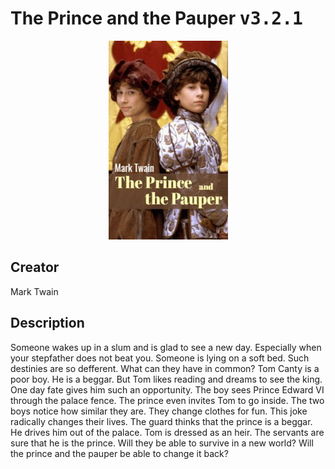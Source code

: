 
# The Prince and the Pauper <kbd>v3.2.1</kbd>

<center>
  <img src="./cover-1024.jpg"/>
</center>

## Creator
Mark Twain

## Description
Someone wakes up in a slum and is glad to see a new day. Especially when your stepfather does not beat you. Someone is lying on a soft bed. Such destinies are so defferent. What can they have in common? Tom Canty is a poor boy. He is a beggar. But Tom likes reading and dreams to see the king. One day fate gives him such an opportunity. The boy sees Prince Edward VI through the palace fence. The prince even invites Tom to go inside. The two boys notice how similar they are. They change clothes for fun. This joke radically changes their lives. The guard thinks that the prince is a beggar. He drives him out of the palace. Tom is dressed as an heir. The servants are sure that he is the prince. Will they be able to survive in a new world? Will the prince and the pauper be able to change it back? 

